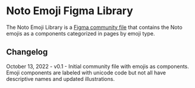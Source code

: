 # Noto Emoji Figma Library

The Noto Emoji Library is a [Figma community file](https://www.figma.com/community/file/1162541361730712423) that contains the Noto emojis as a components categorized in pages by emoji type. 

## Changelog

October 13, 2022 - v0.1 - Initial community file with emojis as components. Emoji components are labeled with unicode code but not all have descriptive names and updated illustrations.
